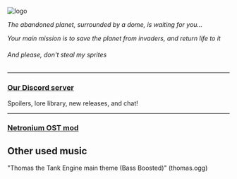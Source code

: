 ![logo](https://github.com/SunkyMP3G/Netronium-TFS/assets/125795960/ced234df-ce58-4878-b920-a0e654338c24)

*The abandoned planet, surrounded by a dome, is waiting for you...*

*Your main mission is to save the planet from invaders, and return life to it*

###### And please, don't steal my sprites

---

### [Our Discord server](https://discord.com/invite/nbK62FGEMu)
Spoilers, lore library, new releases, and chat! 

---
### [Netronium OST mod](https://github.com/SunkyMP3G/NetroniumMusic)
## Other used music
"Thomas the Tank Engine main theme (Bass Boosted)" (thomas.ogg)
